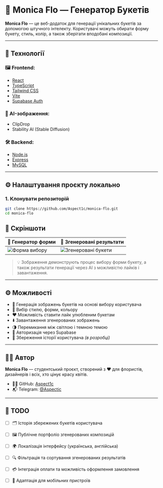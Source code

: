 # 💐 Monica Flo — Генератор Букетів

**Monica Flo** — це веб-додаток для генерації унікальних букетів за допомогою штучного інтелекту. Користувачі можуть обирати форму букету, стиль, колір, а також зберігати вподобані композиції.

---

## 🧩 Технології

### 🖼️ Frontend:
- [React](https://react.dev/)
- [TypeScript](https://www.typescriptlang.org/)
- [Tailwind CSS](https://tailwindcss.com/)
- [Vite](https://vitejs.dev/)
- [Supabase Auth](https://supabase.com/)

### 🧠 AI-зображення:
- ClipDrop
- Stability AI (Stable Diffusion)

### 🛠️ Backend:
- [Node.js](https://nodejs.org/)
- [Express](https://expressjs.com/)
- [MySQL](https://www.mysql.com/)

---

## ⚙️ Налаштування проєкту локально

### 1. Клонувати репозиторій

```bash
git clone https://github.com/Aspect1c/monica-flo.git
cd monica-flo
```
## 📸 Скріншоти

| 🧠 Генератор форми | 🎨 Згенеровані результати |
|-------------------|---------------------------|
| ![Форма вибору](./screenshots/step.png) | ![Згенеровані букети](./screenshots/result.png) |

> 💡 Зображення демонструють процес вибору форми букету, а також результати генерації через AI з можливістю лайків і завантаження.

---

## ⚙️ Можливості

- 🌸 Генерація зображень букетів на основі вибору користувача
- 🎯 Вибір стилю, форми, кольору
- ❤️ Можливість ставити лайк улюбленим букетам
- ⬇️ Завантаження згенерованих зображень
- 🌗 Перемикання між світлою і темною темою
- 🔐 Авторизація через Supabase
- 💾 Збереження історії користувача *(в розробці)*

---

## 👩‍🎨 Автор

**Monica Flo** — студентський проєкт, створений з ❤️ для флористів, дизайнерів і всіх, хто цінує красу квітів.

- 👩‍💻 GitHub: [Aspect1c](https://github.com/Aspect1c)  
- 📬 Telegram: [@Aspectic](https://t.me/Aspectic)

---

## 📌 TODO

- [ ] 🗂 Історія збережених букетів користувача
- [ ] 🖼 Публічне портфоліо згенерованих композицій
- [ ] 🌍 Локалізація інтерфейсу (українська, англійська)
- [ ] 🔍 Фільтрація та сортування згенерованих результатів
- [ ] 💳 Інтеграція оплати та можливість оформлення замовлення
- [ ] 📱 Адаптація для мобільних пристроїв

